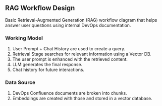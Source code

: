 ## RAG Workflow Design

Basic Retrieval-Augmented Generation (RAG) workflow diagram that helps answer user questions using internal DevOps documentation.

### Working Model

1. User Prompt + Chat History are used to create a query.
2. Retrieval Stage searches for relevant information using a Vector DB.
3. The user prompt is enhanced with the retrieved content.
4. LLM generates the final response.
5. Chat history for future interactions.

### Data Source
1. DevOps Confluence documents are broken into chunks.
2. Embeddings are created with those and stored in a vector database.
